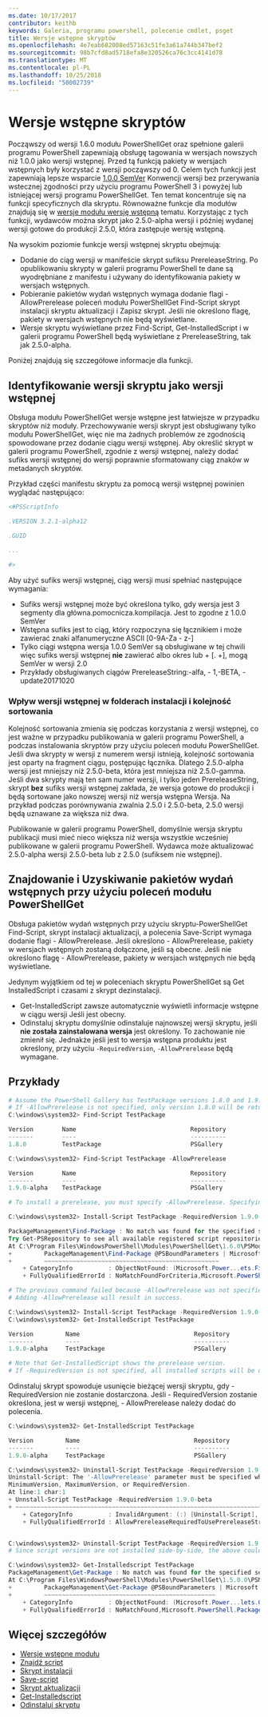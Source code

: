 ```yaml
---
ms.date: 10/17/2017
contributor: keithb
keywords: Galeria, programu powershell, polecenie cmdlet, psget
title: Wersje wstępne skryptów
ms.openlocfilehash: 4e7eab682008ed57163c51fe3a61a744b347bef2
ms.sourcegitcommit: 98b7cfd8ad5718efa8e320526ca76c3cc4141d78
ms.translationtype: MT
ms.contentlocale: pl-PL
ms.lasthandoff: 10/25/2018
ms.locfileid: "50002739"
---
```

# <a name="prerelease-versions-of-scripts"></a>Wersje wstępne skryptów

Począwszy od wersji 1.6.0 modułu PowerShellGet oraz spełnione galerii programu PowerShell zapewniają obsługę tagowania w wersjach nowszych niż 1.0.0 jako wersji wstępnej. Przed tą funkcją pakiety w wersjach wstępnych były korzystać z wersji począwszy od 0. Celem tych funkcji jest zapewniają lepsze wsparcie [1.0.0 SemVer](http://semver.org/spec/v1.0.0.html) Konwencji wersji bez przerywania wstecznej zgodności przy użyciu programu PowerShell 3 i powyżej lub istniejącej wersji programu PowerShellGet. Ten temat koncentruje się na funkcji specyficznych dla skryptu. Równoważne funkcje dla modułów znajdują się w [wersje modułu wersję wstępną](module-prerelease-support.md) tematu. Korzystając z tych funkcji, wydawców można skrypt jako 2.5.0-alpha wersji i później wydanej wersji gotowe do produkcji 2.5.0, która zastępuje wersję wstępną.

Na wysokim poziomie funkcje wersji wstępnej skryptu obejmują:

- Dodanie do ciąg wersji w manifeście skrypt sufiksu PrereleaseString. Po opublikowaniu skrypty w galerii programu PowerShell te dane są wyodrębniane z manifestu i używany do identyfikowania pakiety w wersjach wstępnych.
- Pobieranie pakietów wydań wstępnych wymaga dodanie flagi - AllowPrerelease poleceń modułu PowerShellGet Find-Script skrypt instalacji skryptu aktualizacji i Zapisz skrypt. Jeśli nie określono flagę, pakiety w wersjach wstępnych nie będą wyświetlane.
- Wersje skryptu wyświetlane przez Find-Script, Get-InstalledScript i w galerii programu PowerShell będą wyświetlane z PrereleaseString, tak jak 2.5.0-alpha.

Poniżej znajdują się szczegółowe informacje dla funkcji.

## <a name="identifying-a-script-version-as-a-prerelease"></a>Identyfikowanie wersji skryptu jako wersji wstępnej

Obsługa modułu PowerShellGet wersje wstępne jest łatwiejsze w przypadku skryptów niż moduły. Przechowywanie wersji skrypt jest obsługiwany tylko modułu PowerShellGet, więc nie ma żadnych problemów ze zgodnością spowodowane przez dodanie ciągu wersji wstępnej. Aby określić skrypt w galerii programu PowerShell, zgodnie z wersji wstępnej, należy dodać sufiks wersji wstępnej do wersji poprawnie sformatowany ciąg znaków w metadanych skryptów.

Przykład części manifestu skryptu za pomocą wersji wstępnej powinien wyglądać następująco:

```powershell
<#PSScriptInfo

.VERSION 3.2.1-alpha12

.GUID

...

#>
```

Aby użyć sufiks wersji wstępnej, ciąg wersji musi spełniać następujące wymagania:

- Sufiks wersji wstępnej może być określona tylko, gdy wersja jest 3 segmenty dla główna.pomocnicza.kompilacja.
  Jest to zgodne z 1.0.0 SemVer
- Wstępna sufiks jest to ciąg, który rozpoczyna się łącznikiem i może zawierać znaki alfanumeryczne ASCII [0-9A-Za - z-]
- Tylko ciągi wstępna wersja 1.0.0 SemVer są obsługiwane w tej chwili więc sufiks wersji wstępnej **nie** zawierać albo okres lub + [. +], mogą SemVer w wersji 2.0
- Przykłady obsługiwanych ciągów PrereleaseString:-alfa, - 1,-BETA, - update20171020

### <a name="prerelease-versioning-impact-on-sort-order-and-installation-folders"></a>Wpływ wersji wstępnej w folderach instalacji i kolejność sortowania

Kolejność sortowania zmienia się podczas korzystania z wersji wstępnej, co jest ważne w przypadku publikowania w galerii programu PowerShell, a podczas instalowania skryptów przy użyciu poleceń modułu PowerShellGet. Jeśli dwa skrypty w wersji z numerem wersji istnieją, kolejność sortowania jest oparty na fragment ciągu, postępując łącznika. Dlatego 2.5.0-alpha wersji jest mniejszy niż 2.5.0-beta, która jest mniejsza niż 2.5.0-gamma. Jeśli dwa skrypty mają ten sam numer wersji, i tylko jeden PrereleaseString, skrypt **bez** sufiks wersji wstępnej zakłada, że wersja gotowe do produkcji i będą sortowane jako nowszej wersji niż wersja wstępna Wersja. Na przykład podczas porównywania zwalnia 2.5.0 i 2.5.0-beta, 2.5.0 wersji będą uznawane za większa niż dwa.

Publikowanie w galerii programu PowerShell, domyślnie wersja skryptu publikacji musi mieć nieco większa niż wersja wszystkie wcześniej publikowane w galerii programu PowerShell. Wydawca może aktualizować 2.5.0-alpha wersji 2.5.0-beta lub z 2.5.0 (sufiksem nie wstępnej).

## <a name="finding-and-acquiring-prerelease-packages-using-powershellget-commands"></a>Znajdowanie i Uzyskiwanie pakietów wydań wstępnych przy użyciu poleceń modułu PowerShellGet

Obsługa pakietów wydań wstępnych przy użyciu skryptu-PowerShellGet Find-Script, skrypt instalacji aktualizacji, a polecenia Save-Script wymaga dodanie flagi - AllowPrerelease. Jeśli określono - AllowPrerelease, pakiety w wersjach wstępnych zostaną dołączone, jeśli są obecne. Jeśli nie określono flagę - AllowPrerelease, pakiety w wersjach wstępnych nie będą wyświetlane.

Jedynym wyjątkiem od tej w poleceniach skryptu PowerShellGet są Get InstalledScript i czasami z skrypt dezinstalacji.

- Get-InstalledScript zawsze automatycznie wyświetli informacje wstępne w ciągu wersji Jeśli jest obecny.
- Odinstaluj skryptu domyślnie odinstaluje najnowszej wersji skryptu, jeśli **nie została zainstalowana wersja** jest określony. To zachowanie nie zmienił się. Jednakże jeśli jest to wersja wstępna produktu jest określony, przy użyciu `-RequiredVersion`, `-AllowPrerelease` będą wymagane.

## <a name="examples"></a>Przykłady

```powershell
# Assume the PowerShell Gallery has TestPackage versions 1.8.0 and 1.9.0-alpha.
# If -AllowPrerelease is not specified, only version 1.8.0 will be returned.
C:\windows\system32> Find-Script TestPackage

Version        Name                                Repository           Description
-------        ----                                ----------           -----------
1.8.0          TestPackage                         PSGallery            Package used to validate changes to the PowerShe...

C:\windows\system32> Find-Script TestPackage -AllowPrerelease

Version        Name                                Repository           Description
-------        ----                                ----------           -----------
1.9.0-alpha    TestPackage                         PSGallery            Package used to validate changes to PowerShe...

# To install a prerelease, you must specify -AllowPrerelease. Specifying a prerelease version string is not sufficient.

C:\windows\system32> Install-Script TestPackage -RequiredVersion 1.9.0-alpha

PackageManagement\Find-Package : No match was found for the specified search criteria and script name 'TestPackage'.
Try Get-PSRepository to see all available registered script repositories.
At C:\Program Files\WindowsPowerShell\Modules\PowerShellGet\1.6.0\PSModule.psm1:1455 char:3
+         PackageManagement\Find-Package @PSBoundParameters | Microsoft ...
+         ~~~~~~~~~~~~~~~~~~~~~~~~~~~~~~~~~~~~~~~~~~~~~~~~~
    + CategoryInfo          : ObjectNotFound: (Microsoft.Power...ets.FindPackage:FindPackage)[Find-Package], Exception
    + FullyQualifiedErrorId : NoMatchFoundForCriteria,Microsoft.PowerShell.PackageManagement.Cmdlets.FindPackage

# The previous command failed because -AllowPrerelease was not specified.
# Adding -AllowPrerelease will result in success.

C:\windows\system32> Install-Script TestPackage -RequiredVersion 1.9.0-alpha -AllowPrerelease
C:\windows\system32> Get-InstalledScript TestPackage

Version         Name                                Repository           Description
-------         ----                                ----------           -----------
1.9.0-alpha     TestPackage                         PSGallery            Package used to validate changes to PowerShe...

# Note that Get-InstalledScript shows the prerelease version.
# If -RequiredVersion is not specified, all installed scripts will be displayed by Get-InstalledScript
```

Odinstaluj skrypt spowoduje usunięcie bieżącej wersji skryptu, gdy - RequiredVersion nie zostanie dostarczona.
Jeśli - RequiredVersion zostanie określona, jest w wersji wstępnej, - AllowPrerelease należy dodać do polecenia.

``` powershell
C:\windows\system32> Get-InstalledScript TestPackage

Version         Name                                Repository           Description
-------         ----                                ----------           -----------
1.9.0-alpha     TestPackage                         PSGallery            Package used to validate changes to PowerShe...

C:\windows\system32> Uninstall-Script TestPackage -RequiredVersion 1.9.0-alpha
Uninstall-Script: The '-AllowPrerelease' parameter must be specified when using the Prerelease string in
MinimumVersion, MaximumVersion, or RequiredVersion.
At line:1 char:1
+ Unnstall-Script TestPackage -RequiredVersion 1.9.0-beta
+ ~~~~~~~~~~~~~~~~~~~~~~~~~~~~~~~~~~~~~~~~~~~~~~~~~~~~~~~~~~~~~~~~~~~~~
    + CategoryInfo          : InvalidArgument: (:) [Uninstall-Script], ArgumentException
    + FullyQualifiedErrorId : AllowPrereleaseRequiredToUsePrereleaseStringInVersion,Uninnstall-script


C:\windows\system32> Uninstall-Script TestPackage -RequiredVersion 1.9.0-alpha -AllowPrerelease
# Since script versions are not installed side-by-side, the above could be simply "Uninstall-Script TestPackage"

C:\windows\system32> Get-Installedscript TestPackage
PackageManagement\Get-Package : No match was found for the specified search criteria and script names 'testpackage'.
At C:\Program Files\WindowsPowerShell\Modules\PowerShellGet\1.5.0.0\PSModule.psm1:4088 char:9
+         PackageManagement\Get-Package @PSBoundParameters | Microsoft. ...
+         ~~~~~~~~~~~~~~~~~~~~~~~~~~~~~~~~~~~~~~~~~~~~~~~~
    + CategoryInfo          : ObjectNotFound: (Microsoft.Power...lets.GetPackage:GetPackage) [Get-Package], Exception
    + FullyQualifiedErrorId : NoMatchFound,Microsoft.PowerShell.PackageManagement.Cmdlets.GetPackage
```

## <a name="more-details"></a>Więcej szczegółów

- [Wersje wstępne modułu](module-prerelease-support.md)
- [Znajdź script](/powershell/module/powershellget/find-script)
- [Skrypt instalacji](/powershell/module/powershellget/install-script)
- [Save-script](/powershell/module/powershellget/save-script)
- [Skrypt aktualizacji](/powershell/module/powershellget/update-script)
- [Get-Installedscript](/powershell/module/powershellget/get-installedscript)
- [Odinstaluj skryptu](/powershell/module/powershellget/uninstall-script)
